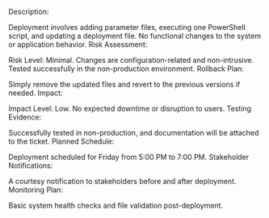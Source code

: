 Description:

Deployment involves adding parameter files, executing one PowerShell script, and updating a deployment file. No functional changes to the system or application behavior.
Risk Assessment:

Risk Level: Minimal.
Changes are configuration-related and non-intrusive.
Tested successfully in the non-production environment.
Rollback Plan:

Simply remove the updated files and revert to the previous versions if needed.
Impact:

Impact Level: Low.
No expected downtime or disruption to users.
Testing Evidence:

Successfully tested in non-production, and documentation will be attached to the ticket.
Planned Schedule:

Deployment scheduled for Friday from 5:00 PM to 7:00 PM.
Stakeholder Notifications:

A courtesy notification to stakeholders before and after deployment.
Monitoring Plan:

Basic system health checks and file validation post-deployment.
